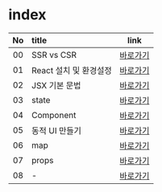 # index
|No|title|link|
|:-:|:-|:-:|
|00|SSR vs CSR|[바로가기](./00)|
|01|React 설치 및 환경설정|[바로가기](./01)|
|02|JSX 기본 문법|[바로가기](./02)|
|03|state|[바로가기](./03)|
|04|Component|[바로가기](./04)|
|05|동적 UI 만들기|[바로가기](./05)|
|06|map|[바로가기](./06)|
|07|props|[바로가기](./07)|
|08|-|[바로가기](./08)|

